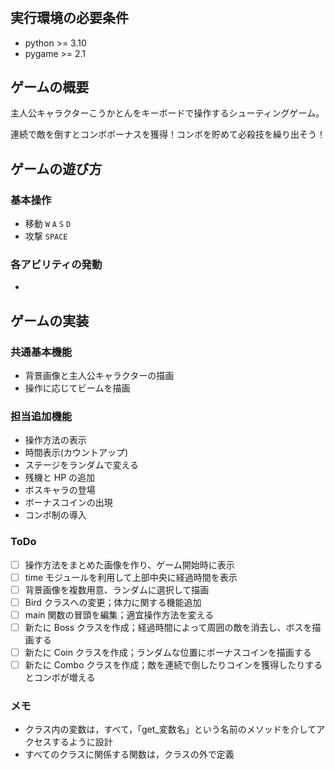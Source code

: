#

## 実行環境の必要条件

- python >= 3.10
- pygame >= 2.1

## ゲームの概要

主人公キャラクターこうかとんをキーボードで操作するシューティングゲーム。

連続で敵を倒すとコンボボーナスを獲得！コンボを貯めて必殺技を繰り出そう！

## ゲームの遊び方

### 基本操作

- 移動 `W` `A` `S` `D`
- 攻撃 `SPACE`

### 各アビリティの発動

-

## ゲームの実装

### 共通基本機能

- 背景画像と主人公キャラクターの描画
- 操作に応じてビームを描画

### 担当追加機能

- 操作方法の表示
- 時間表示(カウントアップ)
- ステージをランダムで変える
- 残機と HP の追加
- ボスキャラの登場
- ボーナスコインの出現
- コンボ制の導入

### ToDo

- [ ] 操作方法をまとめた画像を作り、ゲーム開始時に表示
- [ ] time モジュールを利用して上部中央に経過時間を表示
- [ ] 背景画像を複数用意、ランダムに選択して描画
- [ ] Bird クラスへの変更；体力に関する機能追加
- [ ] main 関数の冒頭を編集；適宜操作方法を変える
- [ ] 新たに Boss クラスを作成；経過時間によって周囲の敵を消去し、ボスを描画する
- [ ] 新たに Coin クラスを作成；ランダムな位置にボーナスコインを描画する
- [ ] 新たに Combo クラスを作成；敵を連続で倒したりコインを獲得したりするとコンボが増える

### メモ

- クラス内の変数は，すべて，「get\_変数名」という名前のメソッドを介してアクセスするように設計
- すべてのクラスに関係する関数は，クラスの外で定義
